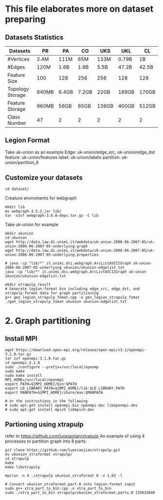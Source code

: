 # This file elaborates more on dataset preparing

## Datasets Statistics

| Datasets | PR | PA | CO | UKS | UKL | CL |
| --- | --- | --- | --- | --- | --- | --- |
| #Vertices | 2.4M | 111M | 65M | 133M | 0.79B | 1B |
| #Edges | 120M | 1.6B | 1.8B | 5.5B | 47.2B | 42.5B |
| Feature Size | 100 | 128 | 256 | 256 | 128 | 128 |
| Topology Storage | 640MB | 6.4GB | 7.2GB | 22GB | 189GB | 170GB |
| Feature Storage | 960MB | 56GB | 65GB | 136GB | 400GB | 512GB |
| Class Number | 47 | 2 | 2 | 2 | 2 | 2 |

## Legion Format
Take uk-union as an example
Edge: uk-union/edge_src,  uk-union/edge_dst
feature:  uk-union/features
label: uk-union/labels
partition:  uk-union/partition_8

## Customize your datasets
```
cd dataset/
```
Creature enviroments for webgraph
```
mkdir lib
mv webgraph-3.5.2.jar lib/
tar -xzvf webgraph-3.6.8-deps.tar.gz -C lib
```
Take uk-union for example
```
mkdir ukunion
cd ukunion
wget http://data.law.di.unimi.it/webdata/uk-union-2006-06-2007-05/uk-union-2006-06-2007-05-underlying.graph
wget http://data.law.di.unimi.it/webdata/uk-union-2006-06-2007-05/uk-union-2006-06-2007-05-underlying.properties

# java -cp "lib/*" it.unimi.dsi.webgraph.ArcListASCIIGraph uk-union-2006-06-2007-05-underlying ukunion/ukunion-edgelist.txt
java -cp "lib/*" it.unimi.dsi.webgraph.ArcListASCIIGraph uk-union ukunion/ukunion-edgelist.txt

mkdir xtrapulp_result
# Generate legion-format bin including edge_src, edge_dst, and xtrapulp-format data for graph partitioning
g++ gen_legion_xtrapulp_fomat.cpp -o gen_legion_xtrapulp_fomat
./gen_legion_xtrapulp_fomat ukunion ukunion-edgelist.txt

```

# 2. Graph partitioning
## Install MPI
```
wget https://download.open-mpi.org/release/open-mpi/v3.1/openmpi-3.1.0.tar.gz
tar zxf openmpi-3.1.0.tar.gz
cd openmpi-3.1.0
sudo ./configure --prefix=/usr/local/openmp
sudo make
sudo make install
MPI_HOME=/usr/local/openmpi
export PATH=${MPI_HOME}/bin:$PATH
export LD_LIBRARY_PATH=${MPI_HOME}/lib:$LD_LIBRARY_PATH
export MANPATH=${MPI_HOME}/share/man:$MANPATH

# or the instructions in the following
# sudo apt-get install openmpi-bin openmpi-doc libopenmpi-dev
# sudo apt-get install mpich libmpich-dev

```
## Partioning using xtrapulp
refer to https://github.com/luoxiaojian/xtrapulp
An example of using 4 processes to partition graph into 8 parts:
```
git clone https://github.com/luoxiaojian/xtrapulp.git
mv ukunion_xtraformat xtrapulp/
cd xtrapulp
make
make libxtrapulp

mpirun -n 4 ./xtrapulp ukunion_xtraformat 8 -v 1.03 -l

# Convert ukunion_xtraformat.part.8 into legion-format input
sudo g++ xtra_part_to_bin.cpp -o xtra_part_to_bin
sudo ./xtra_part_to_bin xtrapulp/ukunion_xtraformat.parts.8 133633040
```